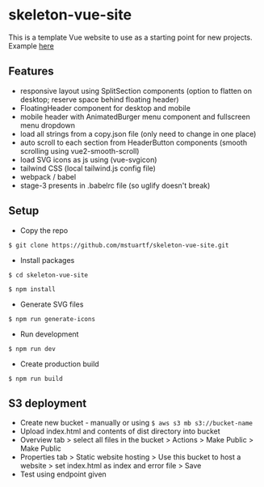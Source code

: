# skeleton-vue-site

This is a template Vue website to use as a starting point for new projects. Example [here](http://skeleton-vue-site.s3-website.eu-west-2.amazonaws.com)

## Features

* responsive layout using SplitSection components (option to flatten on desktop; reserve space behind floating header)
* FloatingHeader component for desktop and mobile
* mobile header with AnimatedBurger menu component and fullscreen menu dropdown
* load all strings from a copy.json file (only need to change in one place)
* auto scroll to each section from HeaderButton components (smooth scrolling using vue2-smooth-scroll)
* load SVG icons as js using (vue-svgicon)
* tailwind CSS (local tailwind.js config file)
* webpack / babel
* stage-3 presents in .babelrc file (so uglify doesn't break)

## Setup

* Copy the repo

`$ git clone https://github.com/mstuartf/skeleton-vue-site.git`

* Install packages

`$ cd skeleton-vue-site`

`$ npm install`

* Generate SVG files

`$ npm run generate-icons`

* Run development

`$ npm run dev`

* Create production build

`$ npm run build`

## S3 deployment

* Create new bucket - manually or using `$ aws s3 mb s3://bucket-name`
* Upload index.html and contents of dist directory into bucket
* Overview tab > select all files in the bucket > Actions > Make Public > Make Public
* Properties tab > Static website hosting > Use this bucket to host a website > set index.html as index and error file > Save
* Test using endpoint given
